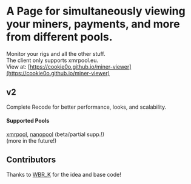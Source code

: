 # A Page for simultaneously viewing your miners, payments, and more from different pools.
Monitor your rigs and all the other stuff.<br>
The client only supports xmrpool.eu.<br>
View at: [https://cookie0o.github.io/miner-viewer](https://cookie0o.github.io/miner-viewer)

## v2
Complete Recode for better performance, looks, and scalability.

#### Supported Pools
[xmrpool](https://web.xmrpool.eu), [nanopool](https://xmr.nanopool.org) (beta/partial supp.!)  
(more in the future!)

## Contributors
Thanks to [WBR_K](https://github.com/wbrk-dev) for the idea and base code!
